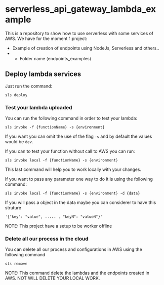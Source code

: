 # serverless_api_gateway_lambda_example
This is a repository to show how to use serverless with some services of AWS. We have for the moment 1 project:

- Example of creation of endpoints using NodeJs, Serverless and others..
- - Folder name (endpoints_examples)

## Deploy lambda services
Just run the command:

`sls deploy`

### Test your lambda uploaded
You can run the following command in order to test your lambda:

```
sls invoke -f {functionName} -s {environment}
```

If you want you can omit the use of the flag `-s` and by default the values would be `dev`.

If you can to test your function without call to AWS you can run:

```
sls invoke local -f {functionName} -s {environment}
```

This last command will help you to work locally with your changes.

If you want to pass any parameter one way to do it is using the following command:

```
sls invoke local -f {functionName} -s {environment} -d {data}
```

If you will pass a object in the data maybe you can considerer to have this struture

```
'{"key": "value", ..... , "keyN": "valueN"}'
```

NOTE: This project have a setup to be worker offline

### Delete all our process in the cloud

You can delete all our process and configurations in AWS using the following command

```
sls remove
```

NOTE: This command delete the lambdas and the endpoints created in AWS. NOT WILL DELETE YOUR LOCAL WORK.